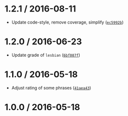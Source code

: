 <!--remark setext-->

<!--lint disable no-multiple-toplevel-headings-->

1.2.1 / 2016-08-11
==================

*   Update code-style, remove coverage, simplify ([`ec5992b`](https://github.com/wooorm/cuss/commit/ec5992b))

1.2.0 / 2016-06-23
==================

*   Update grade of `lesbian` ([`6bf087f`](https://github.com/wooorm/cuss/commit/6bf087f))

1.1.0 / 2016-05-18
==================

*   Adjust rating of some phrases ([`41aea43`](https://github.com/wooorm/cuss/commit/41aea43))

1.0.0 / 2016-05-18
==================
